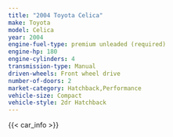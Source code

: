 ```yaml
---
title: "2004 Toyota Celica"
make: Toyota
model: Celica
year: 2004
engine-fuel-type: premium unleaded (required)
engine-hp: 180
engine-cylinders: 4
transmission-type: Manual
driven-wheels: Front wheel drive
number-of-doors: 2
market-category: Hatchback,Performance
vehicle-size: Compact
vehicle-style: 2dr Hatchback
---
```


{{< car_info >}}
